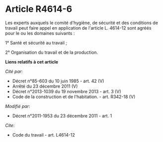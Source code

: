 # Article R4614-6

Les experts auxquels le comité d'hygiène, de sécurité et des conditions de travail peut faire appel en application de
l'article L. 4614-12 sont agréés pour le ou les domaines suivants : 

1° Santé et sécurité au travail ; 

2° Organisation du travail et de la production.

**Liens relatifs à cet article**

_Cité par_:

  - Décret n°85-603 du 10 juin 1985 - art. 42 (V)
  - Arrêté du 23 décembre 2011 (V)
  - Décret n°2013-1039 du 19 novembre 2013 - art. 3 (V)
  - Code de la construction et de l'habitation. - art. R342-18 (V)

_Modifié par_:

  - Décret n°2011-1953 du 23 décembre 2011 - art. 1

_Cite_:

  - Code du travail - art. L4614-12
